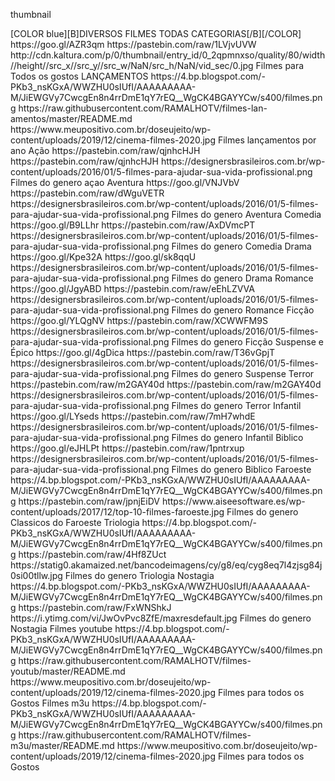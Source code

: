 <?xml version="1.0" encoding="UTF-8" standalone="no" ?>
<layoutype>thumbnail</layoutype>

<channels>
<channel>
<name>[COLOR blue][B]DIVERSOS FILMES TODAS CATEGORIAS[/B][/COLOR]</name>
<thumbnail>https://goo.gl/AZR3qm</thumbnail>
<externallink>https://pastebin.com/raw/1LVjvUVW</externallink>
<fanart>http://cdn.kaltura.com/p/0/thumbnail/entry_id/0_2qpmnxso/quality/80/width//height//src_x//src_y//src_w/NaN/src_h/NaN/vid_sec/0.jpg</fanart>
<info>Filmes para Todos os gostos </info>
</channel>
<channels>

<channel>
<name>LANÇAMENTOS</name>
<thumbnail>https://4.bp.blogspot.com/-PKb3_nsKGxA/WWZHU0sIUfI/AAAAAAAAA-M/JiEWGVy7CwcgEn8n4rrDmE1qY7rEQ__WgCK4BGAYYCw/s400/filmes.png</thumbnail>
<externallink>https://raw.githubusercontent.com/RAMALHOTV/filmes-lan-amentos/master/README.md</externallink>
<fanart>https://www.meupositivo.com.br/doseujeito/wp-content/uploads/2019/12/cinema-filmes-2020.jpg</fanart>
<info>Filmes lançamentos por ano</info>
</channel>

<channels>
<channel>
<name>Ação</name>
<thumbnail>https://pastebin.com/raw/qjnhcHJH</thumbnail>
<externallink>https://pastebin.com/raw/qjnhcHJH</externallink>
<fanart>https://designersbrasileiros.com.br/wp-content/uploads/2016/01/5-filmes-para-ajudar-sua-vida-profissional.png</fanart>
<info>Filmes do genero açao</info>
</channel>

<channel>
<name>Aventura</name>
<thumbnail>https://goo.gl/VNJVbV</thumbnail>
<externallink>https://pastebin.com/raw/dWguVETR</externallink>
<fanart>https://designersbrasileiros.com.br/wp-content/uploads/2016/01/5-filmes-para-ajudar-sua-vida-profissional.png</fanart>
<info>Filmes do genero Aventura</info>
</channel>

<channel>
<name>Comedia</name>
<thumbnail>https://goo.gl/B9LLhr</thumbnail>
<externallink>https://pastebin.com/raw/AxDVmcPT</externallink>
<fanart>https://designersbrasileiros.com.br/wp-content/uploads/2016/01/5-filmes-para-ajudar-sua-vida-profissional.png</fanart>
<info>Filmes do genero Comedia</info>
</channel>

<channel>
<name>Drama</name>
<thumbnail>https://goo.gl/Kpe32A</thumbnail>
<externallink>https://goo.gl/sk8qqU</externallink>
<fanart>https://designersbrasileiros.com.br/wp-content/uploads/2016/01/5-filmes-para-ajudar-sua-vida-profissional.png</fanart>
<info>Filmes do genero Drama </info>
</channel>

<channel>
<name>Romance</name>
<thumbnail>https://goo.gl/JgyABD</thumbnail>
<externallink>https://pastebin.com/raw/eEhLZVVA</externallink>
<fanart>https://designersbrasileiros.com.br/wp-content/uploads/2016/01/5-filmes-para-ajudar-sua-vida-profissional.png</fanart>
<info>Filmes do genero Romance</info>
</channel>

<channel>
<name>Ficção</name>
<thumbnail>https://goo.gl/YLQgNV</thumbnail>
<externallink>https://pastebin.com/raw/XCWWFM9S</externallink>
<fanart>https://designersbrasileiros.com.br/wp-content/uploads/2016/01/5-filmes-para-ajudar-sua-vida-profissional.png</fanart>
<info>Filmes do genero Ficção</info>
</channel>



<channel>
<name>Suspense e Épico</name>
<thumbnail>https://goo.gl/4gDica</thumbnail>
<externallink>https://pastebin.com/raw/T36vGpjT</externallink>
<fanart>https://designersbrasileiros.com.br/wp-content/uploads/2016/01/5-filmes-para-ajudar-sua-vida-profissional.png</fanart>
<info>Filmes do genero Suspense</info>
</channel>

<channel>
<name>Terror</name>
<thumbnail>https://pastebin.com/raw/m2GAY40d</thumbnail>
<externallink>https://pastebin.com/raw/m2GAY40d</externallink>
<fanart>https://designersbrasileiros.com.br/wp-content/uploads/2016/01/5-filmes-para-ajudar-sua-vida-profissional.png</fanart>
<info>Filmes do genero Terror</info>
</channel>

<channel>
<name>Infantil</name>
<thumbnail>https://goo.gl/LYseds</thumbnail>
<externallink>https://pastebin.com/raw/7mH7whdE</externallink>
<fanart>https://designersbrasileiros.com.br/wp-content/uploads/2016/01/5-filmes-para-ajudar-sua-vida-profissional.png</fanart>
<info>Filmes do genero Infantil</info>
</channel>

<channel>
<name>Biblico</name>
<thumbnail>https://goo.gl/eJHLPt</thumbnail>
<externallink>https://pastebin.com/raw/1pntrxup</externallink>
<fanart>https://designersbrasileiros.com.br/wp-content/uploads/2016/01/5-filmes-para-ajudar-sua-vida-profissional.png</fanart>
<info>Filmes do genero Biblico</info>
</channel>


<channel>
<name>Faroeste</name>
<thumbnail>https://4.bp.blogspot.com/-PKb3_nsKGxA/WWZHU0sIUfI/AAAAAAAAA-M/JiEWGVy7CwcgEn8n4rrDmE1qY7rEQ__WgCK4BGAYYCw/s400/filmes.png</thumbnail>
<externallink>https://pastebin.com/raw/jpnjEiDV</externallink>
<fanart>https://www.aiseesoftware.es/wp-content/uploads/2017/12/top-10-filmes-faroeste.jpg</fanart>
<info>Filmes do genero Classicos do Faroeste </info>
</channel>

<channel>
<name> Triologia </name>
<thumbnail>https://4.bp.blogspot.com/-PKb3_nsKGxA/WWZHU0sIUfI/AAAAAAAAA-M/JiEWGVy7CwcgEn8n4rrDmE1qY7rEQ__WgCK4BGAYYCw/s400/filmes.png</thumbnail>
<externallink>https://pastebin.com/raw/4Hf8ZUct</externallink>
<fanart>https://statig0.akamaized.net/bancodeimagens/cy/g8/eq/cyg8eq7l4zjsg84j0si00tllw.jpg</fanart>
<info>Filmes do genero Triologia </info>
</channel>


<channel>
<name> Nostagia </name>
<thumbnail>https://4.bp.blogspot.com/-PKb3_nsKGxA/WWZHU0sIUfI/AAAAAAAAA-M/JiEWGVy7CwcgEn8n4rrDmE1qY7rEQ__WgCK4BGAYYCw/s400/filmes.png</thumbnail>
<externallink>https://pastebin.com/raw/FxWNShkJ</externallink>
<fanart>https://i.ytimg.com/vi/JwOvPvc8ZfE/maxresdefault.jpg</fanart>
<info>Filmes do genero Nostagia </info>
</channel>

<channel>
<name>Filmes youtube</name>
<thumbnail>https://4.bp.blogspot.com/-PKb3_nsKGxA/WWZHU0sIUfI/AAAAAAAAA-M/JiEWGVy7CwcgEn8n4rrDmE1qY7rEQ__WgCK4BGAYYCw/s400/filmes.png</thumbnail>
<externallink>https://raw.githubusercontent.com/RAMALHOTV/filmes-youtub/master/README.md</externallink>
<fanart>https://www.meupositivo.com.br/doseujeito/wp-content/uploads/2019/12/cinema-filmes-2020.jpg</fanart>
<info>Filmes para todos os Gostos  </info>
</channel>
<channel>
<name>Filmes m3u</name>
<thumbnail>https://4.bp.blogspot.com/-PKb3_nsKGxA/WWZHU0sIUfI/AAAAAAAAA-M/JiEWGVy7CwcgEn8n4rrDmE1qY7rEQ__WgCK4BGAYYCw/s400/filmes.png</thumbnail>
<externallink>https://raw.githubusercontent.com/RAMALHOTV/filmes-m3u/master/README.md</externallink>
<fanart>https://www.meupositivo.com.br/doseujeito/wp-content/uploads/2019/12/cinema-filmes-2020.jpg</fanart>
<info>Filmes para todos os Gostos  </info>
</channel>


